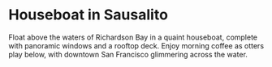 # Houseboat in Sausalito

Float above the waters of Richardson Bay in a quaint houseboat, complete with panoramic windows and a rooftop deck. Enjoy morning coffee as otters play below, with downtown San Francisco glimmering across the water.
